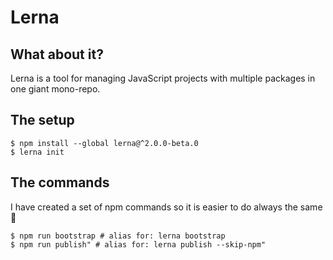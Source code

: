 # Lerna

## What about it?
Lerna is a tool for managing JavaScript projects with multiple packages in one giant mono-repo.

## The setup

```
$ npm install --global lerna@^2.0.0-beta.0
$ lerna init
```

## The commands

I have created a set of npm commands so it is easier to do always the same 🤴

```
$ npm run bootstrap # alias for: lerna bootstrap
$ npm run publish" # alias for: lerna publish --skip-npm"
```
